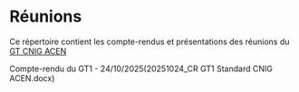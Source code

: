 # Réunions

Ce répertoire contient les compte-rendus et présentations des réunions du [GT CNIG ACEN](https://cnig.gouv.fr/gt-accessibilite-a18058.html#H_Accessibilite-du-cheminement-en-espace-naturel)

Compte-rendu du GT1 - 24/10/2025(20251024_CR GT1 Standard CNIG ACEN.docx)

